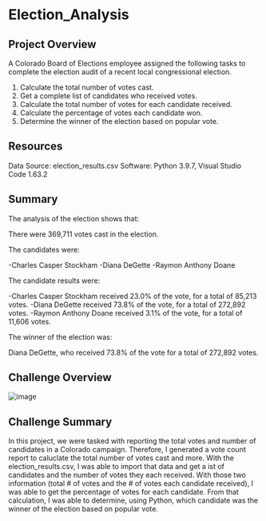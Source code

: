 # Election_Analysis
## Project Overview
A Colorado Board of Elections employee assigned the following tasks to complete the election audit of a recent local congressional election.

1. Calculate the total number of votes cast.
2. Get a complete list of candidates who received votes.
3. Calculate the total number of votes for each candidate received.
4. Calculate the percentage of votes each candidate won.
5. Determine the winner of the election based on popular vote.

## Resources
Data Source: election_results.csv
Software: Python 3.9.7, Visual Studio Code 1.63.2 

## Summary
The analysis of the election shows that:

There were 369,711 votes cast in the election.

The candidates were:
  
  -Charles Casper Stockham
  -Diana DeGette
  -Raymon Anthony Doane
  
The candidate results were:
  
  -Charles Casper Stockham received 23.0% of the vote, for a total of 85,213 votes.
  -Diana DeGette received 73.8% of the vote, for a total of 272,892 votes.
  -Raymon Anthony Doane received 3.1% of the vote, for a total of 11,606 votes.
  
The winner of the election was:
  
  Diana DeGette, who received 73.8% of the vote for a total of 272,892 votes.

## Challenge Overview
![image](https://user-images.githubusercontent.com/78320504/150664676-e5ec9630-5435-4edd-af35-0ce7555404b3.png)

## Challenge Summary
In this project, we were tasked with reporting the total votes and number of candidates in a Colorado campaign. Therefore, I generated a vote count report to caluclate the total number of votes cast and more. With the election_results.csv, I was able to import that data and get a ist of candidates and the number of votes they each received. With those two information (total # of votes and the # of votes each candidate received), I was able to get the percentage of votes for each candidate. From that calculation, I was able to determine, using Python, which candidate was the winner of the election based on popular vote.
